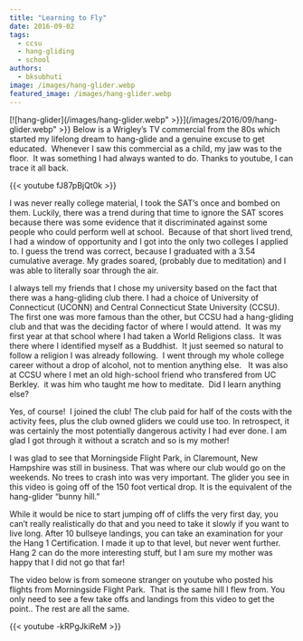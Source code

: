 ```yaml
---
title: "Learning to Fly"
date: 2016-09-02
tags: 
  - ccsu
  - hang-gliding
  - school
authors: 
  - bksubhuti
image: /images/hang-glider.webp
featured_image: /images/hang-glider.webp
---
```


[![hang-glider](/images/hang-glider.webp" >}}](/images/2016/09/hang-glider.webp" >}} Below is a Wrigley’s TV commercial from the 80s which started my lifelong dream to hang-glide and a genuine excuse to get educated.  Whenever I saw this commercial as a child, my jaw was to the floor.  It was something I had always wanted to do. Thanks to youtube, I can trace it all back.

{{< youtube fJ87pBjQt0k >}}

I was never really college material, I took the SAT’s once and bombed on them. Luckily, there was a trend during that time to ignore the SAT scores because there was some evidence that it discriminated against some people who could perform well at school.  Because of that short lived trend, I had a window of opportunity and I got into the only two colleges I applied to. I guess the trend was correct, because I graduated with a 3.54 cumulative average. My grades soared, (probably due to meditation) and I was able to literally soar through the air.

I always tell my friends that I chose my university based on the fact that there was a hang-gliding club there. I had a choice of University of Connecticut (UCONN) and Central Connecticut State University (CCSU). The first one was more famous than the other, but CCSU had a hang-gliding club and that was the deciding factor of where I would attend.  It was my first year at that school where I had taken a World Religions class.  It was there where I identified myself as a Buddhist.  It just seemed so natural to follow a religion I was already following.  I went through my whole college career without a drop of alcohol, not to mention anything else.   It was also at CCSU where I met an old high-school friend who transfered from UC Berkley.  it was him who taught me how to meditate.  Did I learn anything else?

Yes, of course!  I joined the club! The club paid for half of the costs with the activity fees, plus the club owned gliders we could use too. In retrospect, it was certainly the most potentially dangerous activity I had ever done. I am glad I got through it without a scratch and so is my mother!

I was glad to see that Morningside Flight Park, in Claremount, New Hampshire was still in business. That was where our club would go on the weekends. No trees to crash into was very important. The glider you see in this video is going off of the 150 foot vertical drop. It is the equivalent of the hang-glider “bunny hill.”

While it would be nice to start jumping off of cliffs the very first day, you can’t really realistically do that and you need to take it slowly if you want to live long. After 10 bullseye landings, you can take an examination for your the Hang 1 Certification. I made it up to that level, but never went further. Hang 2 can do the more interesting stuff, but I am sure my mother was happy that I did not go that far!

The video below is from someone stranger on youtube who posted his flights from Morningside Flight Park.  That is the same hill I flew from. You only need to see a few take offs and landings from this video to get the point.. The rest are all the same.

{{< youtube -kRPgJkiReM >}}
